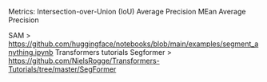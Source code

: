 Metrics:
Intersection-over-Union (IoU)
Average Precision
MEan Average Precision


SAM > https://github.com/huggingface/notebooks/blob/main/examples/segment_anything.ipynb
Transformers tutorials Segformer > https://github.com/NielsRogge/Transformers-Tutorials/tree/master/SegFormer